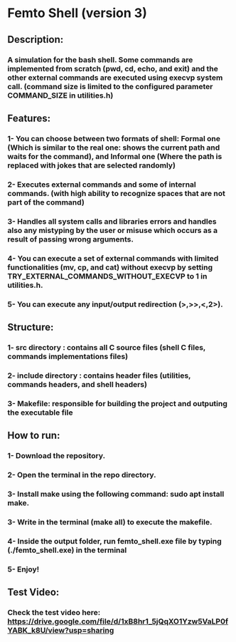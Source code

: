 # Femto Shell (version 3)
## Description:
### A simulation for the bash shell. Some commands are implemented from scratch (pwd, cd, echo, and exit) and the other external commands are executed using execvp system call. (command size is limited to the configured parameter COMMAND_SIZE in utilities.h)
## Features:
### 1- You can choose between two formats of shell: Formal one (Which is similar to the real one: shows the current path and waits for the command), and Informal one (Where the path is replaced with jokes that are selected randomly)
### 2- Executes external commands and some of internal commands. (with high ability to recognize spaces that are not part of the command)
### 3- Handles all system calls and libraries errors and handles also any mistyping by the user or misuse which occurs as a result of passing wrong arguments.
### 4- You can execute a set of external commands with limited functionalities (mv, cp, and cat) without execvp by setting TRY_EXTERNAL_COMMANDS_WITHOUT_EXECVP to 1 in  utilities.h.
### 5- You can execute any input/output redirection (>,>>,<,2>).
## Structure:
### 1- src directory : contains all C source files (shell C files, commands implementations files)
### 2- include directory : contains header files (utilities, commands headers, and shell headers)
### 3- Makefile: responsible for building the project and outputing the executable file
## How to run:
### 1- Download the repository.
### 2- Open the terminal in the repo directory.
### 3- Install make using the following command: sudo apt install make.
### 3- Write in the terminal (make all) to execute the makefile.
### 4- Inside the output folder, run femto_shell.exe file by typing (./femto_shell.exe) in the terminal
### 5- Enjoy!
## Test Video:
### Check the test video here: https://drive.google.com/file/d/1xB8hr1_5jQqXO1Yzw5VaLP0fYABK_k8U/view?usp=sharing
